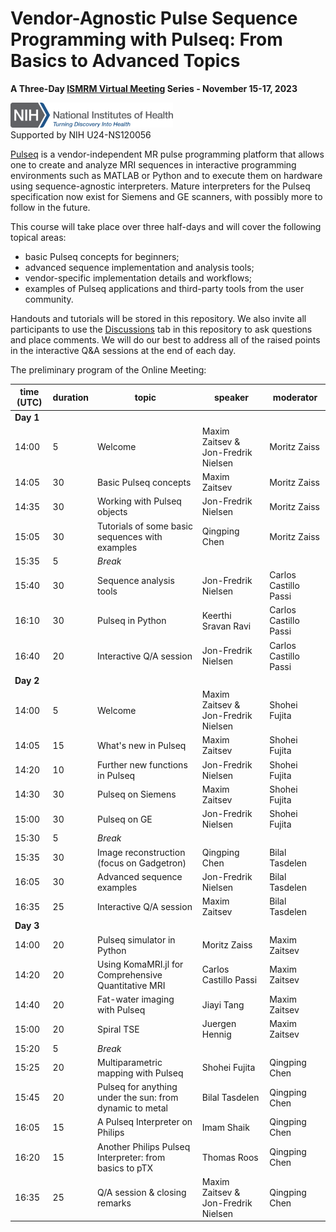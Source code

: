 # Vendor-Agnostic Pulse Sequence Programming with Pulseq: From Basics to Advanced Topics 

**A Three-Day [ISMRM Virtual Meeting](https://www.ismrm.org/virtual-meetings/) Series - November 15-17, 2023**

<img src="nih-logo-color-tagline.png" alt="NIH Logo" height="40"/><br>
Supported by NIH U24-NS120056


[Pulseq](https://pulseq.github.io/) is a vendor-independent MR pulse programming platform that allows one to create and analyze MRI sequences in interactive programming environments such as MATLAB or Python and to execute them on hardware using sequence-agnostic interpreters. Mature interpreters for the Pulseq specification now exist for Siemens and GE scanners, with possibly more to follow in the future.

This course will take place over three half-days and will cover the following topical areas:
  * basic Pulseq concepts for beginners;
  * advanced sequence implementation and analysis tools;
  * vendor-specific implementation details and workflows;
  * examples of Pulseq applications and third-party tools from the user community.

Handouts and tutorials will be stored in this repository. We also invite all participants to use the  [Discussions](https://github.com/pulseq/ISMRM-Virtual-Meeting--November-15-17-2023/discussions) tab in this repository to ask questions and place comments. We will do our best to address all of the raised points in the interactive Q&A sessions at the end of each day.

The preliminary program of the Online Meeting: 

|time (UTC)|duration|topic                                                   |speaker                            |moderator            |
|----------|--------|--------------------------------------------------------|-----------------------------------|---------------------|
|**Day 1** |        |                                                        |                                   |                     |
|14:00     |5       |Welcome                                                 |Maxim Zaitsev & Jon-Fredrik Nielsen|Moritz Zaiss         |
|14:05     |30      |Basic Pulseq concepts                                   |Maxim Zaitsev                      |Moritz Zaiss         |
|14:35     |30      |Working with Pulseq objects                             |Jon-Fredrik Nielsen                |Moritz Zaiss         |
|15:05     |30      |Tutorials of some basic sequences with examples         |Qingping Chen                      |Moritz Zaiss         |
|15:35     |5       |*Break*                                                 |                                   |                     |
|15:40     |30      |Sequence analysis tools                                 |Jon-Fredrik Nielsen                |Carlos Castillo Passi|
|16:10     |30      |Pulseq in Python                                        |Keerthi Sravan Ravi                |Carlos Castillo Passi|
|16:40     |20      |Interactive Q/A session                                 |Jon-Fredrik Nielsen                |Carlos Castillo Passi|
|**Day 2** |        |                                                        |                                   |                     |
|14:00     |5       |Welcome                                                 |Maxim Zaitsev & Jon-Fredrik Nielsen|Shohei Fujita        |
|14:05     |15      |What's new in Pulseq                                    |Maxim Zaitsev                      |Shohei Fujita        |
|14:20     |10      |Further new functions in Pulseq                         |Jon-Fredrik Nielsen                |Shohei Fujita        |
|14:30     |30      |Pulseq on Siemens                                       |Maxim Zaitsev                      |Shohei Fujita        |
|15:00     |30      |Pulseq on GE                                            |Jon-Fredrik Nielsen                |Shohei Fujita        |
|15:30     |5       |*Break*                                                 |                                   |                     |
|15:35     |30      |Image reconstruction (focus on Gadgetron)               |Qingping Chen                      |Bilal Tasdelen       |
|16:05     |30      |Advanced sequence examples                              |Jon-Fredrik Nielsen                |Bilal Tasdelen       |
|16:35     |25      |Interactive Q/A session                                 |Maxim Zaitsev                      |Bilal Tasdelen       |
|**Day 3** |        |                                                        |                                   |                     |
|14:00     |20      |Pulseq simulator in Python                              |Moritz Zaiss                       |Maxim Zaitsev        |
|14:20     |20      |Using KomaMRI.jl for Comprehensive Quantitative MRI     |Carlos Castillo Passi              |Maxim Zaitsev        |
|14:40     |20      |Fat-water imaging with Pulseq                           |Jiayi Tang                         |Maxim Zaitsev        |
|15:00     |20      |Spiral TSE                                              |Juergen Hennig                     |Maxim Zaitsev        |
|15:20     |5       |*Break*                                                 |                                   |                     |
|15:25     |20      |Multiparametric mapping with Pulseq                     |Shohei Fujita                      |Qingping Chen        |
|15:45     |20      |Pulseq for anything under the sun: from dynamic to metal|Bilal Tasdelen                     |Qingping Chen        |
|16:05     |15      |A Pulseq Interpreter on Philips                         |Imam Shaik                         |Qingping Chen        |
|16:20     |15      |Another Philips Pulseq Interpreter: from basics to pTX  |Thomas Roos                        |Qingping Chen        |
|16:35     |25      |Q/A session & closing remarks                           |Maxim Zaitsev & Jon-Fredrik Nielsen|Qingping Chen        |
